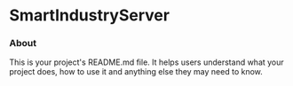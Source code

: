 SmartIndustryServer
===================

### About

This is your project's README.md file. It helps users understand what your
project does, how to use it and anything else they may need to know.